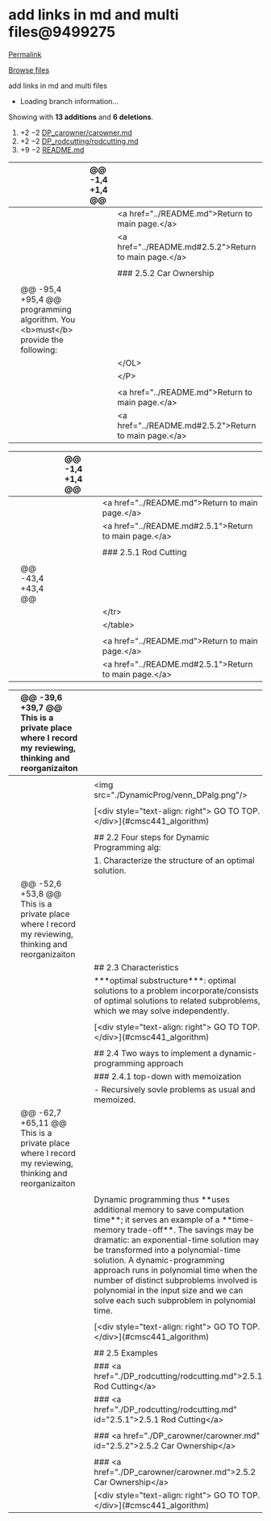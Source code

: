 # add links in md and multi files@9499275

[Permalink](add-links-in-md-and-multi-files-9499275.md)

[Browse files](https://github.com/DayuanTan/CMSC441_641_algorithm/tree/9499275a783b761aa7d87c7cf7f553f033b661e9)

 add links in md and multi files

* Loading branch information...

 Showing with **13 additions** and **6 deletions**.

1.  +2 −2 [DP\_carowner/carowner.md](add-links-in-md-and-multi-files-9499275.md#diff-880a755a5d8c1aa9b2f54c9e2143ebae)
2.  +2 −2 [DP\_rodcutting/rodcutting.md](add-links-in-md-and-multi-files-9499275.md#diff-6330dc501bd1c5404fab9e1bc99fa7af)
3.  +9 −2 [README.md](add-links-in-md-and-multi-files-9499275.md#diff-04c6e90faac2675aa89e2176d2eec7d8)

|  |  | @@ -1,4 +1,4 @@ |  |
| :--- | :--- | :--- | :--- |
|  |  |  |  &lt;a href="../README.md"&gt;Return to main page.&lt;/a&gt; |
|  |  |  |  &lt;a href="../README.md\#2.5.2"&gt;Return to main page.&lt;/a&gt; |
|  |  |  |  |
|  |  |  |  \#\#\# 2.5.2 Car Ownership |
|  |  |  |  |
|  | @@ -95,4 +95,4 @@ programming algorithm. You &lt;b&gt;must&lt;/b&gt; provide the following: |  |  |
|  |  |  |  &lt;/OL&gt; |
|  |  |  |  &lt;/P&gt; |
|  |  |  |  |
|  |  |  |  &lt;a href="../README.md"&gt;Return to main page.&lt;/a&gt;  |
|  |  |  |  &lt;a href="../README.md\#2.5.2"&gt;Return to main page.&lt;/a&gt;  |

|  |  | @@ -1,4 +1,4 @@ |  |
| :--- | :--- | :--- | :--- |
|  |  |  |  &lt;a href="../README.md"&gt;Return to main page.&lt;/a&gt; |
|  |  |  |  &lt;a href="../README.md\#2.5.1"&gt;Return to main page.&lt;/a&gt; |
|  |  |  |  |
|  |  |  |  \#\#\# 2.5.1 Rod Cutting |
|  |  |  |  |
|  | @@ -43,4 +43,4 @@ |  |  |
|  |  |  |  &lt;/tr&gt; |
|  |  |  |  &lt;/table&gt; |
|  |  |  |  |
|  |  |  |  &lt;a href="../README.md"&gt;Return to main page.&lt;/a&gt;  |
|  |  |  |  &lt;a href="../README.md\#2.5.1"&gt;Return to main page.&lt;/a&gt;  |

|  | @@ -39,6 +39,7 @@ This is a private place where I record my reviewing, thinking and reorganizaiton |  |  |
| :--- | :--- | :--- | :--- |
|  |  |  |  |
|  |  |  |  &lt;img src="./DynamicProg/venn\_DPalg.png"/&gt; |
|  |  |  |  |
|  |  |  |  \[&lt;div style="text-align: right"&gt; GO TO TOP.&lt;/div&gt;\]\(\#cmsc441\_algorithm\) |
|  |  |  |  |
|  |  |  |  \#\# 2.2 Four steps for Dynamic Programming alg: |
|  |  |  |  1. Characterize the structure of an optimal solution. |
|  | @@ -52,6 +53,8 @@ This is a private place where I record my reviewing, thinking and reorganizaiton |  |  |
|  |  |  |  \#\# 2.3 Characteristics |
|  |  |  |  \*\*\*optimal substructure\*\*\*: optimal solutions to a problem incorporate/consists of optimal solutions to related subproblems, which we may solve independently. |
|  |  |  |  |
|  |  |  |  \[&lt;div style="text-align: right"&gt; GO TO TOP.&lt;/div&gt;\]\(\#cmsc441\_algorithm\) |
|  |  |  |  |
|  |  |  |  \#\# 2.4 Two ways to implement a dynamic-programming approach |
|  |  |  |  \#\#\# 2.4.1 top-down with memoization |
|  |  |  |  - Recursively sovle problems as usual and memoized. |
|  | @@ -62,7 +65,11 @@ This is a private place where I record my reviewing, thinking and reorganizaiton |  |  |
|  |  |  |  |
|  |  |  |  Dynamic programming thus \*\*uses additional memory to save computation time\*\*; it serves an example of a \*\*time-memory trade-off\*\*. The savings may be dramatic: an exponential-time solution may be transformed into a polynomial-time solution. A dynamic-programming approach runs in polynomial time when the number of distinct subproblems involved is polynomial in the input size and we can solve each such subproblem in polynomial time. |
|  |  |  |  |
|  |  |  |  \[&lt;div style="text-align: right"&gt; GO TO TOP.&lt;/div&gt;\]\(\#cmsc441\_algorithm\) |
|  |  |  |  |
|  |  |  |  \#\# 2.5 Examples |
|  |  |  |  \#\#\# &lt;a href="./DP\_rodcutting/rodcutting.md"&gt;2.5.1 Rod Cutting&lt;/a&gt; |
|  |  |  |  \#\#\# &lt;a href="./DP\_rodcutting/rodcutting.md" id="2.5.1"&gt;2.5.1 Rod Cutting&lt;/a&gt; |
|  |  |  |  |
|  |  |  |  \#\#\# &lt;a href="./DP\_carowner/carowner.md" id="2.5.2"&gt;2.5.2 Car Ownership&lt;/a&gt; |
|  |  |  |  |
|  |  |  |  \#\#\# &lt;a href="./DP\_carowner/carowner.md"&gt;2.5.2 Car Ownership&lt;/a&gt; |
|  |  |  |  \[&lt;div style="text-align: right"&gt; GO TO TOP.&lt;/div&gt;\]\(\#cmsc441\_algorithm\)  |

